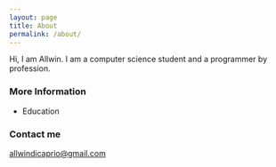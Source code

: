 ```yaml
---
layout: page
title: About
permalink: /about/
---
```


Hi, I am Allwin. I am a computer science student and a programmer by profession. 

### More Information

* Education

### Contact me

[allwindicaprio@gmail.com](mailto:allwindicaprio@gmail.com)
